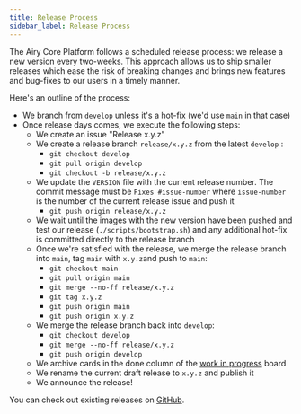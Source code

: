 ```yaml
---
title: Release Process
sidebar_label: Release Process
---
```


The Airy Core Platform follows a scheduled release process: we release a new
version every two-weeks. This approach allows us to ship smaller releases which
ease the risk of breaking changes and brings new features and bug-fixes to our
users in a timely manner.

Here's an outline of the process:

- We branch from `develop` unless it's a hot-fix (we'd use `main` in that case)
- Once release days comes, we execute the following steps:
  - We create an issue "Release x.y.z"
  - We create a release branch `release/x.y.z` from the latest `develop` :
    - `git checkout develop`
    - `git pull origin develop`
    - `git checkout -b release/x.y.z`
  - We update the `VERSION` file with the
    current release number. The commit message must be `Fixes #issue-number`
    where `issue-number` is the number of the current release issue and push it
    - `git push origin release/x.y.z`
  - We wait until the images with the new version have been pushed and test our release (`./scripts/bootstrap.sh`) and any
    additional hot-fix is committed directly to the release branch
  - Once we're satisfied with the release, we merge the release branch into `main`, tag `main` with `x.y.z`and push to `main`:
    - `git checkout main`
    - `git pull origin main`
    - `git merge --no-ff release/x.y.z`
    - `git tag x.y.z`
    - `git push origin main`
    - `git push origin x.y.z`
  - We merge the release branch back into `develop`:
    - `git checkout develop`
    - `git merge --no-ff release/x.y.z`
    - `git push origin develop`
  - We archive cards in the done column of the [work in progress](https://github.com/airyhq/airy/projects/1) board
  - We rename the current draft release to `x.y.z` and publish it
  - We announce the release!

You can check out existing releases on [GitHub](https://github.com/airyhq/airy/releases).
